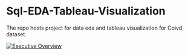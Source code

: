 # Sql-EDA-Tableau-Visualization
The repo hosts project for data eda and tableau visualization for Coivd dataset.

<div class='tableauPlaceholder' id='viz1675385277355' style='position: relative'><noscript><a href='#'><img alt='Executive Overview ' src='https:&#47;&#47;public.tableau.com&#47;static&#47;images&#47;2P&#47;2PXQDCNFT&#47;1_rss.png' style='border: none' /></a></noscript><object class='tableauViz'  style='display:none;'><param name='host_url' value='https%3A%2F%2Fpublic.tableau.com%2F' /> <param name='embed_code_version' value='3' /> <param name='path' value='shared&#47;2PXQDCNFT' /> <param name='toolbar' value='yes' /><param name='static_image' value='https:&#47;&#47;public.tableau.com&#47;static&#47;images&#47;2P&#47;2PXQDCNFT&#47;1.png' /> <param name='animate_transition' value='yes' /><param name='display_static_image' value='yes' /><param name='display_spinner' value='yes' /><param name='display_overlay' value='yes' /><param name='display_count' value='yes' /><param name='language' value='en-US' /><param name='filter' value='publish=yes' /></object></div> 

<script type='text/javascript'>                    
var divElement = document.getElementById('viz1675385277355');                    
var vizElement = divElement.getElementsByTagName('object')[0];                    
if ( divElement.offsetWidth > 800 ) { vizElement.style.width='100%';vizElement.style.height=(divElement.offsetWidth*0.75)+'px';} 
else if ( divElement.offsetWidth > 500 ) { vizElement.style.width='100%';vizElement.style.height=(divElement.offsetWidth*0.75)+'px';} 
else { vizElement.style.width='100%';vizElement.style.height='1277px';}                     
var scriptElement = document.createElement('script');                    
scriptElement.src = 'https://public.tableau.com/javascripts/api/viz_v1.js';                    
vizElement.parentNode.insertBefore(scriptElement, vizElement);                
</script>

